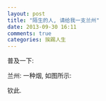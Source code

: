 ```yaml
---
layout: post
title: "陌生的人, 请给我一支兰州"
date: 2013-09-30 16:11
comments: true
categories: 挨踢人生
---
```

<!-- more -->

普及一下:

兰州: 一种烟, 如图所示:



<!-- ![兰州](/images/2013-9/lanzhou.jpg "兰州") -->
<!-- ![兰州](/images/2013-9/lanzhou2.jpg "兰州") -->

钦此.